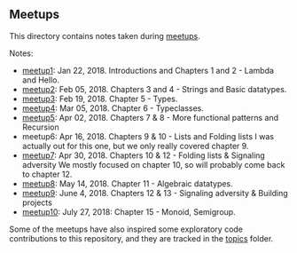 ## Meetups

This directory contains notes taken during
[meetups](https://www.meetup.com/Charlottesville-Haskell-Book-Reading-Group/).

Notes:
* [meetup1](meetup1.md): Jan 22, 2018. Introductions and Chapters 1 and 2 - Lambda and Hello.
* [meetup2](meetup2.md): Feb 05, 2018. Chapters 3 and 4 - Strings and Basic datatypes.
* [meetup3](meetup3.md): Feb 19, 2018. Chapter 5 - Types.
* [meetup4](meetup4.md): Mar 05, 2018. Chapter 6 - Typeclasses.
* [meetup5](meetup5.md): Apr 02, 2018. Chapters 7 & 8 - More functional patterns and Recursion
* meetup6:               Apr 16, 2018. Chapters 9 & 10 - Lists and Folding lists
    I was actually out for this one, but we only really covered chapter 9.
* [meetup7](meetup7.md): Apr 30, 2018. Chapters 10 & 12 - Folding lists & Signaling adversity
    We mostly focused on chapter 10, so will probably come back to chapter 12.
* [meetup8](meetup8.md): May 14, 2018. Chapter 11 - Algebraic datatypes.
* [meetup9](meetup9.md): June 4, 2018. Chapters 12 & 13 - Signaling adversity & Building projects
* [meetup10](meetup10.md): July 27, 2018: Chapter 15 - Monoid, Semigroup.

Some of the meetups have also inspired some exploratory code contributions to this
repository, and they are tracked in the [topics](../topics) folder.
